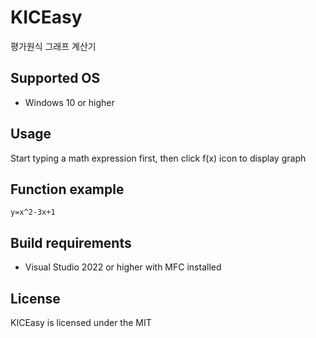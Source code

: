 # KICEasy
평가원식 그래프 계산기

## Supported OS
- Windows 10 or higher

## Usage
Start typing a math expression first, then click f(x) icon to display graph

## Function example
```
y=x^2-3x+1
```

## Build requirements
- Visual Studio 2022 or higher with MFC installed

## License
KICEasy is licensed under the MIT